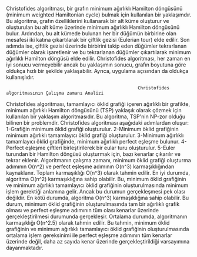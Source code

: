 Christofides algoritması, bir grafın minimum ağırlıklı Hamilton döngüsünü (minimum weighted Hamiltonian cycle) bulmak için kullanılan bir yaklaşımdır.
Bu algoritma, grafın özelliklerini kullanarak bir alt küme oluşturur ve oluşturulan bu alt küme üzerinde minimum ağırlıklı Hamilton döngüsünü bulur. Ardından, bu alt kümede bulunan her bir düğümün birbirine olan mesafesi iki katına çıkartılarak bir çiftlik gezisi (Eulerian tour) elde edilir.
Son adımda ise, çiftlik gezisi üzerinde birbirini takip eden düğümler tekrarlanan düğümler olarak işaretlenir ve bu tekrarlanan düğümler çıkartılarak minimum ağırlıklı Hamilton döngüsü elde edilir.
Christofides algoritması, her zaman en iyi sonucu vermeyebilir ancak bu yaklaşımın sonucu, grafın boyutuna göre oldukça hızlı bir şekilde yaklaşabilir. Ayrıca, uygulama açısından da oldukça kullanışlıdır.
                          
                                     
                                                      Christofides algoritmasının Çalışma zamanı Analizi

Christofides algoritması, tamamlayıcı öklid grafiği içeren ağırlıklı bir grafikte, minimum ağırlıklı Hamilton döngüsünü (TSP) yaklaşık olarak çözmek için kullanılan bir yaklaşım algoritmasıdır. Bu algoritma, TSP'nin NP-zor olduğu bilinen bir problemdir.
Christofides algoritması aşağıdaki adımlardan oluşur:
1-Grafiğin minimum öklid grafiği oluşturulur.
2-Minimum öklid grafiğinin minimum ağırlıklı tamamlayıcı öklid grafiği oluşturulur.
3-Minimum ağırlıklı tamamlayıcı öklid grafiğinde, minimum ağırlıklı perfect eşleşme bulunur.
4-Perfect eşleşme çiftleri birleştirilerek bir eular turu oluşturulur.
5-Euler turundan bir Hamilton döngüsü oluşturmak için, bazı kenarlar çıkarılır ve tekrar eklenir.
Algoritmanın çalışma zamanı, minimum öklid grafiği oluşturma adımının O(n^2) ve perfect eşleşme adımının O(n^3) karmaşıklığından kaynaklanır. Toplam karmaşıklığı O(n^3) olarak tahmin edilir.
En iyi durumda, algoritma O(n^2) karmaşıklığına sahip olabilir. Bu, minimum öklid grafiğinin ve minimum ağırlıklı tamamlayıcı öklid grafiğinin oluşturulmasında minimum işlem gerektiği anlamına gelir. Ancak bu durumun gerçekleşmesi pek olası değildir.
En kötü durumda, algoritma O(n^3) karmaşıklığına sahip olabilir. Bu durum, minimum öklid grafiğinin oluşturulmasında tam bir ağırlıklı grafik olması ve perfect eşleşme adımının tüm olası kenarlar üzerinde gerçekleştirilmesi durumunda gerçekleşir.
Ortalama durumda, algoritmanın karmaşıklığı O(n^2.5) olarak tahmin edilir. Bu tahmin, minimum öklid grafiğinin ve minimum ağırlıklı tamamlayıcı öklid grafiğinin oluşturulmasında ortalama işlem gereksinimi ile perfect eşleşme adımının tüm kenarlar üzerinde değil, daha az sayıda kenar üzerinde gerçekleştirildiği varsayımına dayanmaktadır.
